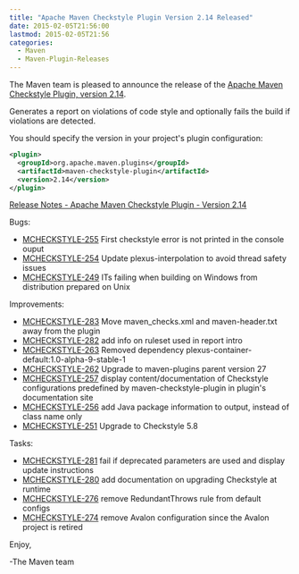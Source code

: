 ```yaml
---
title: "Apache Maven Checkstyle Plugin Version 2.14 Released"
date: 2015-02-05T21:56:00
lastmod: 2015-02-05T21:56
categories:
  - Maven
  - Maven-Plugin-Releases
---
```

The Maven team is pleased to announce the release of the 
[Apache Maven Checkstyle Plugin, version 2.14](http://maven.apache.org/plugins/maven-checkstyle-plugin/).

Generates a report on violations of code style and optionally fails the build
if violations are detected.


You should specify the version in your project's plugin configuration:

```xml
<plugin>
  <groupId>org.apache.maven.plugins</groupId>
  <artifactId>maven-checkstyle-plugin</artifactId>
  <version>2.14</version>
</plugin>
```

<!-- more -->

[Release Notes - Apache Maven Checkstyle Plugin - Version 2.14](http://jira.codehaus.org/secure/ReleaseNote.jspa?projectId=11127&version=20631)

Bugs:

 * [MCHECKSTYLE-255](https://issues.apache.org/jira/browse/MCHECKSTYLE-255) First checkstyle error is not printed in the console ouput
 * [MCHECKSTYLE-254](https://issues.apache.org/jira/browse/MCHECKSTYLE-254) Update plexus-interpolation to avoid thread safety issues
 * [MCHECKSTYLE-249](https://issues.apache.org/jira/browse/MCHECKSTYLE-249) ITs failing when building on Windows from distribution prepared on Unix

Improvements:

 * [MCHECKSTYLE-283](https://issues.apache.org/jira/browse/MCHECKSTYLE-283) Move maven_checks.xml and maven-header.txt away from the plugin
 * [MCHECKSTYLE-282](https://issues.apache.org/jira/browse/MCHECKSTYLE-282) add info on ruleset used in report intro
 * [MCHECKSTYLE-263](https://issues.apache.org/jira/browse/MCHECKSTYLE-263) Removed dependency plexus-container-default:1.0-alpha-9-stable-1
 * [MCHECKSTYLE-262](https://issues.apache.org/jira/browse/MCHECKSTYLE-262) Upgrade to maven-plugins parent version 27
 * [MCHECKSTYLE-257](https://issues.apache.org/jira/browse/MCHECKSTYLE-257) display content/documentation of Checkstyle configurations predefined by maven-checkstyle-plugin in plugin's documentation site
 * [MCHECKSTYLE-256](https://issues.apache.org/jira/browse/MCHECKSTYLE-256) add Java package information to output, instead of class name only
 * [MCHECKSTYLE-251](https://issues.apache.org/jira/browse/MCHECKSTYLE-251) Upgrade to Checkstyle 5.8

Tasks:

 * [MCHECKSTYLE-281](https://issues.apache.org/jira/browse/MCHECKSTYLE-281) fail if deprecated parameters are used and display update instructions
 * [MCHECKSTYLE-280](https://issues.apache.org/jira/browse/MCHECKSTYLE-280) add documentation on upgrading Checkstyle at runtime
 * [MCHECKSTYLE-276](https://issues.apache.org/jira/browse/MCHECKSTYLE-276) remove RedundantThrows rule from default configs
 * [MCHECKSTYLE-274](https://issues.apache.org/jira/browse/MCHECKSTYLE-274) remove Avalon configuration since the Avalon project is retired


Enjoy,

-The Maven team


